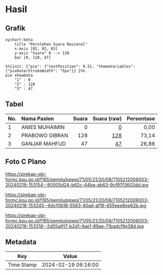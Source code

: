 # Hasil

## Grafik

```mermaid
xychart-beta
    title "Perolehan Suara Nasional"
    x-axis [01, 02, 03]
    y-axis "Suara" 0 --> 128
    bar [0, 128, 47]
```

```mermaid
%%{init: {"pie": {"textPosition": 0.5}, "themeVariables": {"pieOuterStrokeWidth": "5px"}} }%%
pie showData
    "1" : 0
    "2" : 128
    "3" : 47
```

## Tabel

| No. | Nama Paslon    | Suara | Suara (raw) | Persentase |
|:--- |:-------------- | -----:| -----------:| ----------:|
| 1   | ANIES MUHAIMIN | 0     | [0][p-1]    | 0,00       |
| 2   | PRABOWO GIBRAN | 128   | [128][p-2]  | 73,14      |
| 3   | GANJAR MAHFUD  | 47    | [47][p-3]   | 26,86      |


[p-1]: https://github.com/gigit-pemilu/pemilu-2024/blob/main/pilpres/hitung-suara/sub/71-sulawesi-utara/sub/05-minahasa-selatan/sub/21-motoling-barat/sub/2008-keroit/sub/003-tps/sub/paslon-1.txt
[p-2]: https://github.com/gigit-pemilu/pemilu-2024/blob/main/pilpres/hitung-suara/sub/71-sulawesi-utara/sub/05-minahasa-selatan/sub/21-motoling-barat/sub/2008-keroit/sub/003-tps/sub/paslon-2.txt
[p-3]: https://github.com/gigit-pemilu/pemilu-2024/blob/main/pilpres/hitung-suara/sub/71-sulawesi-utara/sub/05-minahasa-selatan/sub/21-motoling-barat/sub/2008-keroit/sub/003-tps/sub/paslon-3.txt

## Foto C Plano

https://sirekap-obj-formc.kpu.go.id/f165/pemilu/ppwp/71/05/21/20/08/7105212008003-20240218-153154--80005d24-b62c-44be-ab63-9cf97f3602dd.jpg

https://sirekap-obj-formc.kpu.go.id/f165/pemilu/ppwp/71/05/21/20/08/7105212008003-20240218-153245--8dcf0b18-5583-40ad-af19-455eee8ee62b.jpg

https://sirekap-obj-formc.kpu.go.id/f165/pemilu/ppwp/71/05/21/20/08/7105212008003-20240218-153318--2d55a917-b2d1-4ae1-89ae-71badcf9e38d.jpg


## Metadata

| Key        | Value               |
| ---------- | ------------------- |
| Time Stamp | 2024-02-19 06:16:00 |



